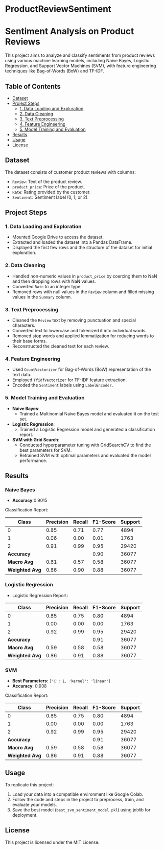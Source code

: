 # ProductReviewSentiment

# Sentiment Analysis on Product Reviews

This project aims to analyze and classify sentiments from product reviews using various machine learning models, including Naive Bayes, Logistic Regression, and Support Vector Machines (SVM), with feature engineering techniques like Bag-of-Words (BoW) and TF-IDF.

## Table of Contents
- [Dataset](#dataset)
- [Project Steps](#project-steps)
  - [1. Data Loading and Exploration](#1-data-loading-and-exploration)
  - [2. Data Cleaning](#2-data-cleaning)
  - [3. Text Preprocessing](#3-text-preprocessing)
  - [4. Feature Engineering](#4-feature-engineering)
  - [5. Model Training and Evaluation](#5-model-training-and-evaluation)
- [Results](#results)
- [Usage](#usage)
- [License](#license)

## Dataset
The dataset consists of customer product reviews with columns:
- `Review`: Text of the product review.
- `product_price`: Price of the product.
- `Rate`: Rating provided by the customer.
- `Sentiment`: Sentiment label (0, 1, or 2).

## Project Steps

### 1. Data Loading and Exploration
- Mounted Google Drive to access the dataset.
- Extracted and loaded the dataset into a Pandas DataFrame.
- Displayed the first few rows and the structure of the dataset for initial exploration.

### 2. Data Cleaning
- Handled non-numeric values in `product_price` by coercing them to NaN and then dropping rows with NaN values.
- Converted `Rate` to an integer type.
- Removed rows with null values in the `Review` column and filled missing values in the `Summary` column.

### 3. Text Preprocessing
- Cleaned the `Review` text by removing punctuation and special characters.
- Converted text to lowercase and tokenized it into individual words.
- Removed stop words and applied lemmatization for reducing words to their base forms.
- Reconstructed the cleaned text for each review.

### 4. Feature Engineering
- Used `CountVectorizer` for Bag-of-Words (BoW) representation of the text data.
- Employed `TfidfVectorizer` for TF-IDF feature extraction.
- Encoded the `Sentiment` labels using `LabelEncoder`.

### 5. Model Training and Evaluation
- **Naive Bayes**:
  - Trained a Multinomial Naive Bayes model and evaluated it on the test set.
- **Logistic Regression**:
  - Trained a Logistic Regression model and generated a classification report.
- **SVM with Grid Search**:
  - Conducted hyperparameter tuning with GridSearchCV to find the best parameters for SVM.
  - Retrained SVM with optimal parameters and evaluated the model performance.

## Results

### Naive Bayes
- **Accuracy**:0.9015

Classification Report:

| Class         | Precision | Recall | F1-Score | Support |
|---------------|-----------|--------|----------|---------|
| 0             | 0.85      | 0.71   | 0.77     | 4894    |
| 1             | 0.06      | 0.00   | 0.01     | 1763    |
| 2             | 0.91      | 0.99   | 0.95     | 29420   |
| **Accuracy**  |           |        | 0.90     | 36077   |
| **Macro Avg** | 0.61      | 0.57   | 0.58     | 36077   |
| **Weighted Avg** | 0.86   | 0.90   | 0.88     | 36077   |

### Logistic Regression
- Logistic Regression Report:

| Class         | Precision | Recall | F1-Score | Support |
|---------------|-----------|--------|----------|---------|
| 0             | 0.85      | 0.75   | 0.80     | 4894    |
| 1             | 0.00      | 0.00   | 0.00     | 1763    |
| 2             | 0.92      | 0.99   | 0.95     | 29420   |
| **Accuracy**  |           |        | 0.91     | 36077   |
| **Macro Avg** | 0.59      | 0.58   | 0.58     | 36077   |
| **Weighted Avg** | 0.86   | 0.91   | 0.88     | 36077   |

  


### SVM
- **Best Parameters**: `{'C': 1, 'kernel': 'linear'}`
- **Accuracy**: 0.908

Classification Report:

| Class         | Precision | Recall | F1-Score | Support |
|---------------|-----------|--------|----------|---------|
| 0             | 0.85      | 0.75   | 0.80     | 4894    |
| 1             | 0.00      | 0.00   | 0.00     | 1763    |
| 2             | 0.92      | 0.99   | 0.95     | 29420   |
| **Accuracy**  |           |        | 0.91     | 36077   |
| **Macro Avg** | 0.59      | 0.58   | 0.58     | 36077   |
| **Weighted Avg** | 0.86   | 0.91   | 0.88     | 36077   |


## Usage
To replicate this project:
1. Load your data into a compatible environment like Google Colab.
2. Follow the code and steps in the project to preprocess, train, and evaluate your models.
3. Save the best model (`best_svm_sentiment_model.pkl`) using joblib for deployment.

## License
This project is licensed under the MIT License.
